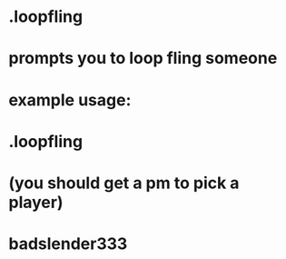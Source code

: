 # .loopfling
# prompts you to loop fling someone
# example usage:
# .loopfling
# (you should get a pm to pick a player)
# badslender333
